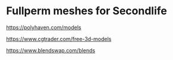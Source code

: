 # Fullperm meshes for Secondlife 
https://polyhaven.com/models

https://www.cgtrader.com/free-3d-models

https://www.blendswap.com/blends

